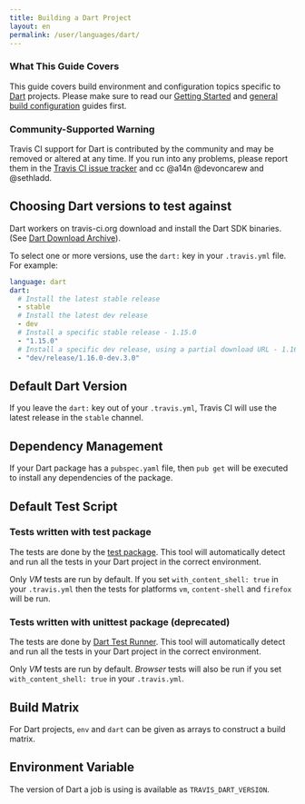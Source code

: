 ```yaml
---
title: Building a Dart Project
layout: en
permalink: /user/languages/dart/
---
```


### What This Guide Covers

This guide covers build environment and configuration topics specific to
[Dart](https://www.dartlang.org/) projects. Please make sure to read our
[Getting Started](/user/getting-started/) and
[general build configuration](/user/customizing-the-build/) guides first.

### Community-Supported Warning

Travis CI support for Dart is contributed by the community and may be removed
or altered at any time. If you run into any problems, please report them in the
[Travis CI issue tracker](https://github.com/travis-ci/travis-ci/issues/new?labels=community:dart)
and cc @a14n @devoncarew and @sethladd.

## Choosing Dart versions to test against

Dart workers on travis-ci.org download and install the Dart SDK binaries.
(See [Dart Download Archive](https://www.dartlang.org/install)).

To select one or more versions, use the `dart:` key in your `.travis.yml` file.
For example:

```yaml
language: dart
dart:
  # Install the latest stable release
  - stable
  # Install the latest dev release
  - dev
  # Install a specific stable release - 1.15.0
  - "1.15.0"
  # Install a specific dev release, using a partial download URL - 1.16.0-dev.3.0
  - "dev/release/1.16.0-dev.3.0"
```

## Default Dart Version

If you leave the `dart:` key out of your `.travis.yml`, Travis CI will use
the latest release in the `stable` channel.

## Dependency Management

If your Dart package has a `pubspec.yaml` file, then `pub get` will be executed
to install any dependencies of the package.

## Default Test Script

### Tests written with test package

The tests are done by the
[test package](https://pub.dartlang.org/packages/test). This tool
will automatically detect and run all the tests in your Dart project in the
correct environment.

Only _VM_ tests are run by default. If you set
`with_content_shell: true` in your `.travis.yml` then the tests for platforms
`vm`, `content-shell` and `firefox` will be run.

### Tests written with unittest package (deprecated)

The tests are done by
[Dart Test Runner](https://pub.dartlang.org/packages/test_runner). This tool
will automatically detect and run all the tests in your Dart project in the
correct environment.

Only _VM_ tests are run by default. _Browser_ tests will also be run if you set
`with_content_shell: true` in your `.travis.yml`.

## Build Matrix

For Dart projects, `env` and `dart` can be given as arrays to construct a build
matrix.

## Environment Variable

The version of Dart a job is using is available as `TRAVIS_DART_VERSION`.
